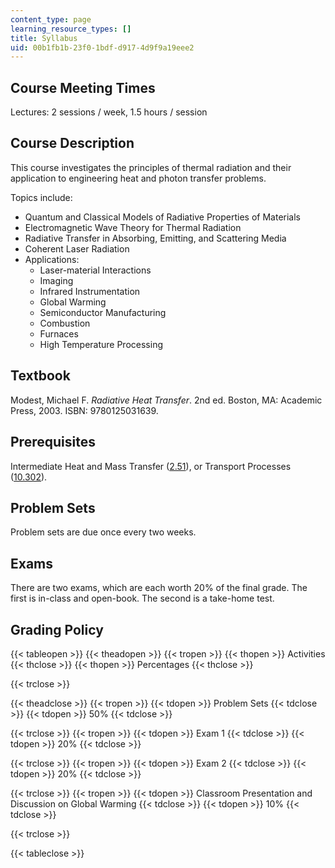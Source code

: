 ```yaml
---
content_type: page
learning_resource_types: []
title: Syllabus
uid: 00b1fb1b-23f0-1bdf-d917-4d9f9a19eee2
---
```


Course Meeting Times
--------------------

Lectures: 2 sessions / week, 1.5 hours / session

Course Description
------------------

This course investigates the principles of thermal radiation and their application to engineering heat and photon transfer problems.

Topics include:

*   Quantum and Classical Models of Radiative Properties of Materials
*   Electromagnetic Wave Theory for Thermal Radiation
*   Radiative Transfer in Absorbing, Emitting, and Scattering Media
*   Coherent Laser Radiation
*   Applications:
    *   Laser-material Interactions
    *   Imaging
    *   Infrared Instrumentation
    *   Global Warming
    *   Semiconductor Manufacturing
    *   Combustion
    *   Furnaces
    *   High Temperature Processing

Textbook
--------

Modest, Michael F. _Radiative Heat Transfer_. 2nd ed. Boston, MA: Academic Press, 2003. ISBN: 9780125031639.

Prerequisites
-------------

Intermediate Heat and Mass Transfer ([2.51](/courses/2-51-intermediate-heat-and-mass-transfer-fall-2008)), or Transport Processes ([10.302](/courses/10-302-transport-processes-fall-2004)).

Problem Sets
------------

Problem sets are due once every two weeks.

Exams
-----

There are two exams, which are each worth 20% of the final grade. The first is in-class and open-book. The second is a take-home test.

Grading Policy
--------------

{{< tableopen >}}
{{< theadopen >}}
{{< tropen >}}
{{< thopen >}}
Activities
{{< thclose >}}
{{< thopen >}}
Percentages
{{< thclose >}}

{{< trclose >}}

{{< theadclose >}}
{{< tropen >}}
{{< tdopen >}}
Problem Sets
{{< tdclose >}}
{{< tdopen >}}
50%
{{< tdclose >}}

{{< trclose >}}
{{< tropen >}}
{{< tdopen >}}
Exam 1
{{< tdclose >}}
{{< tdopen >}}
20%
{{< tdclose >}}

{{< trclose >}}
{{< tropen >}}
{{< tdopen >}}
Exam 2
{{< tdclose >}}
{{< tdopen >}}
20%
{{< tdclose >}}

{{< trclose >}}
{{< tropen >}}
{{< tdopen >}}
Classroom Presentation and Discussion on Global Warming
{{< tdclose >}}
{{< tdopen >}}
10%
{{< tdclose >}}

{{< trclose >}}

{{< tableclose >}}